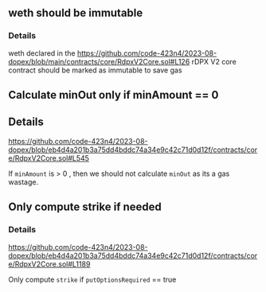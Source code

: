 ## weth should be immutable

### Details
weth declared in the https://github.com/code-423n4/2023-08-dopex/blob/main/contracts/core/RdpxV2Core.sol#L126 rDPX V2 core contract should be marked as immutable to save gas

## Calculate minOut only if minAmount == 0 

## Details 
https://github.com/code-423n4/2023-08-dopex/blob/eb4d4a201b3a75dd4bddc74a34e9c42c71d0d12f/contracts/core/RdpxV2Core.sol#L545

If `minAmount` is > 0 , then we should not calculate `minOut` as its a gas wastage.

## Only compute strike if needed

### Details
https://github.com/code-423n4/2023-08-dopex/blob/eb4d4a201b3a75dd4bddc74a34e9c42c71d0d12f/contracts/core/RdpxV2Core.sol#L1189

Only compute `strike` if `putOptionsRequired` == true 